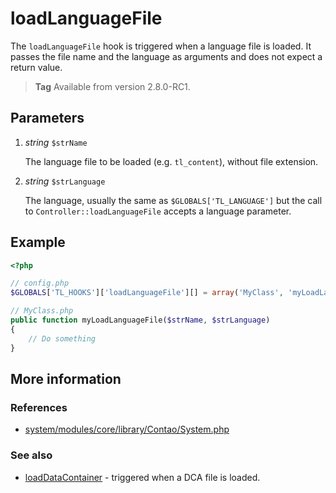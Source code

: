 # loadLanguageFile

The `loadLanguageFile` hook is triggered when a language file is loaded. It
passes the file name and the language as arguments and does not expect a
return value.

> **Tag** Available from version 2.8.0-RC1.


## Parameters

1. *string* `$strName`

    The language file to be loaded (e.g. `tl_content`), without file extension.

2. *string* `$strLanguage`

    The language, usually the same as `$GLOBALS['TL_LANGUAGE']` but the call to
    `Controller::loadLanguageFile` accepts a language parameter.


## Example

```php
<?php

// config.php
$GLOBALS['TL_HOOKS']['loadLanguageFile'][] = array('MyClass', 'myLoadLanguageFile');

// MyClass.php
public function myLoadLanguageFile($strName, $strLanguage)
{
    // Do something
}
```


## More information


### References

- [system/modules/core/library/Contao/System.php](https://github.com/contao/core/blob/3.5.0/system/modules/core/library/Contao/System.php#L336-L342)


### See also

- [loadDataContainer](loadDataContainer.md) - triggered when a DCA file is loaded.

